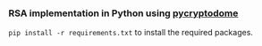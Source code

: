 ### RSA implementation in Python using [pycryptodome](https://pypi.org/project/pycryptodome/)

```pip install -r requirements.txt``` to install the required packages.

